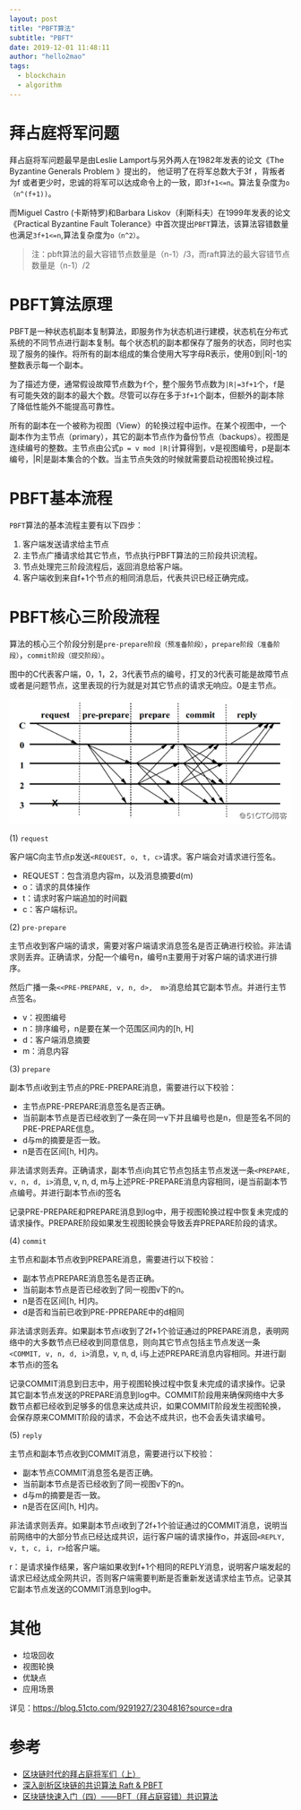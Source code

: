```yaml
---
layout: post
title: "PBFT算法"
subtitle: "PBFT"
date: 2019-12-01 11:48:11
author: "hello2mao"
tags:
  - blockchain
  - algorithm
---
```


# 拜占庭将军问题

拜占庭将军问题最早是由Leslie Lamport与另外两人在1982年发表的论文《The Byzantine Generals Problem 》提出的， 他证明了在将军总数大于3f ，背叛者为f 或者更少时，忠诚的将军可以达成命令上的一致，即`3f+1<=n`。算法复杂度为`o（n^(f+1))`。

而Miguel Castro (卡斯特罗)和Barbara Liskov（利斯科夫）在1999年发表的论文《Practical Byzantine Fault Tolerance》中首次提出`PBFT`算法，该算法容错数量也满足`3f+1<=n`,算法复杂度为`o（n^2）`。

> 注：pbft算法的最大容错节点数量是（n-1）/3，而raft算法的最大容错节点数量是（n-1）/2


# PBFT算法原理

PBFT是一种状态机副本复制算法，即服务作为状态机进行建模，状态机在分布式系统的不同节点进行副本复制。每个状态机的副本都保存了服务的状态，同时也实现了服务的操作。将所有的副本组成的集合使用大写字母R表示，使用0到|R|-1的整数表示每一个副本。

为了描述方便，通常假设故障节点数为`f`个，整个服务节点数为`|R|=3f+1`个，`f`是有可能失效的副本的最大个数。尽管可以存在多于`3f+1`个副本，但额外的副本除了降低性能外不能提高可靠性。

所有的副本在一个被称为视图（View）的轮换过程中运作。在某个视图中，一个副本作为主节点（primary），其它的副本节点作为备份节点（backups）。视图是连续编号的整数。主节点由公式`p = v mod |R|`计算得到，v是视图编号，p是副本编号，|R|是副本集合的个数。当主节点失效的时候就需要启动视图轮换过程。

# PBFT基本流程
`PBFT`算法的基本流程主要有以下四步：

1. 客户端发送请求给主节点
2. 主节点广播请求给其它节点，节点执行PBFT算法的三阶段共识流程。
3. 节点处理完三阶段流程后，返回消息给客户端。
4. 客户端收到来自f+1个节点的相同消息后，代表共识已经正确完成。

# PBFT核心三阶段流程

 算法的核心三个阶段分别是`pre-prepare阶段（预准备阶段）`，`prepare阶段（准备阶段）`，`commit阶段（提交阶段）`。

 图中的C代表客户端，0，1，2，3代表节点的编号，打叉的3代表可能是故障节点或者是问题节点，这里表现的行为就是对其它节点的请求无响应。0是主节点。

![](/img/posts/pbft-workflow.png)


(1) `request`

客户端C向主节点p发送`<REQUEST, o, t, c>`请求。客户端会对请求进行签名。

- REQUEST：包含消息内容m，以及消息摘要d(m)
- o：请求的具体操作
- t：请求时客户端追加的时间戳
- c：客户端标识。

(2) `pre-prepare`

主节点收到客户端的请求，需要对客户端请求消息签名是否正确进行校验。非法请求则丢弃。正确请求，分配一个编号n，编号n主要用于对客户端的请求进行排序。

然后广播一条`<<PRE-PREPARE, v, n, d>,  m>`消息给其它副本节点。并进行主节点签名。

- v：视图编号
- n：排序编号，n是要在某一个范围区间内的[h, H]
- d：客户端消息摘要
- m：消息内容

(3) `prepare`

副本节点i收到主节点的PRE-PREPARE消息，需要进行以下校验：

- 主节点PRE-PREPARE消息签名是否正确。
- 当前副本节点是否已经收到了一条在同一v下并且编号也是n，但是签名不同的PRE-PREPARE信息。
- d与m的摘要是否一致。
- n是否在区间[h, H]内。

非法请求则丢弃。正确请求，副本节点i向其它节点包括主节点发送一条`<PREPARE, v, n, d, i>`消息, v, n, d, m与上述PRE-PREPARE消息内容相同，i是当前副本节点编号。并进行副本节点i的签名

记录PRE-PREPARE和PREPARE消息到log中，用于视图轮换过程中恢复未完成的请求操作。PREPARE阶段如果发生视图轮换会导致丢弃PREPARE阶段的请求。

(4) `commit`

主节点和副本节点收到PREPARE消息，需要进行以下校验：

- 副本节点PREPARE消息签名是否正确。
- 当前副本节点是否已经收到了同一视图v下的n。
- n是否在区间[h, H]内。
- d是否和当前已收到PRE-PPREPARE中的d相同

非法请求则丢弃。如果副本节点i收到了2f+1个验证通过的PREPARE消息，表明网络中的大多数节点已经收到同意信息，则向其它节点包括主节点发送一条`<COMMIT, v, n, d, i>`消息，v, n, d,  i与上述PREPARE消息内容相同。并进行副本节点i的签名

记录COMMIT消息到日志中，用于视图轮换过程中恢复未完成的请求操作。记录其它副本节点发送的PREPARE消息到log中。COMMIT阶段用来确保网络中大多数节点都已经收到足够多的信息来达成共识，如果COMMIT阶段发生视图轮换，会保存原来COMMIT阶段的请求，不会达不成共识，也不会丢失请求编号。

(5) `reply`

主节点和副本节点收到COMMIT消息，需要进行以下校验：

- 副本节点COMMIT消息签名是否正确。
- 当前副本节点是否已经收到了同一视图v下的n。
- d与m的摘要是否一致。
- n是否在区间[h, H]内。

非法请求则丢弃。如果副本节点i收到了2f+1个验证通过的COMMIT消息，说明当前网络中的大部分节点已经达成共识，运行客户端的请求操作o，并返回`<REPLY, v, t, c, i, r>`给客户端。

r：是请求操作结果，客户端如果收到f+1个相同的REPLY消息，说明客户端发起的请求已经达成全网共识，否则客户端需要判断是否重新发送请求给主节点。记录其它副本节点发送的COMMIT消息到log中。

# 其他

- 垃圾回收
- 视图轮换
- 优缺点
- 应用场景

详见：https://blog.51cto.com/9291927/2304816?source=dra

# 参考

- [区块链时代的拜占庭将军们（上）](https://zhuanlan.zhihu.com/p/41329283)
- [深入剖析区块链的共识算法 Raft & PBFT](https://www.cnblogs.com/davidwang456/articles/9001331.html)
- [区块链快速入门（四）——BFT（拜占庭容错）共识算法](https://blog.51cto.com/9291927/2304816?source=dra)